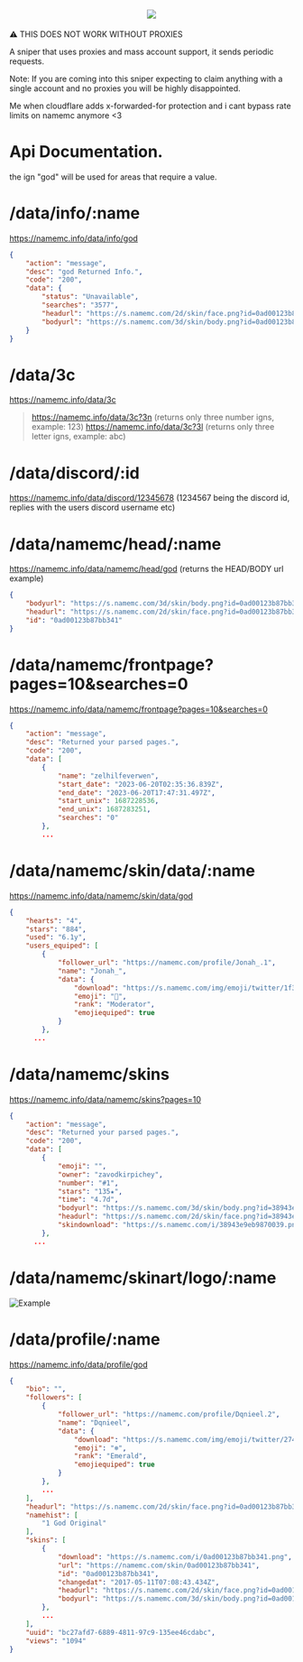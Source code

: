 
<h1 align="center" class="icon">
  <a>
    <img src="https://avatars.githubusercontent.com/u/84757238?v=4"></img>
  </a>
</h1>

⚠️ THIS DOES NOT WORK WITHOUT PROXIES

A sniper that uses proxies and mass account support, it sends periodic requests.

Note: If you are coming into this sniper expecting to claim anything with a single account and no proxies you will be highly disappointed.

Me when cloudflare adds x-forwarded-for protection and i cant bypass rate limits on namemc anymore <3

# Api Documentation.
the ign "god" will be used for areas that require a value.

# /data/info/:name
https://namemc.info/data/info/god

```json
{
    "action": "message",
    "desc": "god Returned Info.",
    "code": "200",
    "data": {
        "status": "Unavailable",
        "searches": "3577",
        "headurl": "https://s.namemc.com/2d/skin/face.png?id=0ad00123b87bb341\u0026scale=4",
        "bodyurl": "https://s.namemc.com/3d/skin/body.png?id=0ad00123b87bb341\u0026model=classic\u0026width=150\u0026height=200"
    }
}
```
# /data/3c
https://namemc.info/data/3c
> https://namemc.info/data/3c?3n (returns only three number igns, example: 123)
> https://namemc.info/data/3c?3l (returns only three letter igns, example: abc)

# /data/discord/:id
https://namemc.info/data/discord/12345678 (1234567 being the discord id, replies with the users discord username etc)

# /data/namemc/head/:name
https://namemc.info/data/namemc/head/god (returns the HEAD/BODY url example)
```json
{
    "bodyurl": "https://s.namemc.com/3d/skin/body.png?id=0ad00123b87bb341\u0026model=classic\u0026width=150\u0026height=200",
    "headurl": "https://s.namemc.com/2d/skin/face.png?id=0ad00123b87bb341\u0026scale=4",
    "id": "0ad00123b87bb341"
}
```

# /data/namemc/frontpage?pages=10&searches=0
https://namemc.info/data/namemc/frontpage?pages=10&searches=0 
```json
{
    "action": "message",
    "desc": "Returned your parsed pages.",
    "code": "200",
    "data": [
        {
            "name": "zelhilfeverwen",
            "start_date": "2023-06-20T02:35:36.839Z",
            "end_date": "2023-06-20T17:47:31.497Z",
            "start_unix": 1687228536,
            "end_unix": 1687283251,
            "searches": "0"
        },
        ...
```

# /data/namemc/skin/data/:name
https://namemc.info/data/namemc/skin/data/god
```json
{
    "hearts": "4",
    "stars": "884",
    "used": "6.1y",
    "users_equiped": [
        {
            "follower_url": "https://namemc.com/profile/Jonah_.1",
            "name": "Jonah_",
            "data": {
                "download": "https://s.namemc.com/img/emoji/twitter/1f30c.svg",
                "emoji": "🌌",
                "rank": "Moderator",
                "emojiequiped": true
            }
        },
      ...
```

# /data/namemc/skins
https://namemc.info/data/namemc/skins?pages=10
```json
{
    "action": "message",
    "desc": "Returned your parsed pages.",
    "code": "200",
    "data": [
        {
            "emoji": "",
            "owner": "zavodkirpichey",
            "number": "#1",
            "stars": "135★",
            "time": "4.7d",
            "bodyurl": "https://s.namemc.com/3d/skin/body.png?id=38943e9eb9870039\u0026model=classic\u0026width=150\u0026height=200",
            "headurl": "https://s.namemc.com/2d/skin/face.png?id=38943e9eb9870039\u0026scale=4",
            "skindownload": "https://s.namemc.com/i/38943e9eb9870039.png"
        },
      ...
```

# /data/namemc/skinart/logo/:name

![Example](https://namemc.info/data/namemc/skinart/logo/SamouraiClaimer)

# /data/profile/:name
https://namemc.info/data/profile/god
```json
{
    "bio": "",
    "followers": [
        {
            "follower_url": "https://namemc.com/profile/Dqnieel.2",
            "name": "Dqnieel",
            "data": {
                "download": "https://s.namemc.com/img/emoji/twitter/2744-fe0f.svg",
                "emoji": "❄️",
                "rank": "Emerald",
                "emojiequiped": true
            }
        },
        ...
    ],
    "headurl": "https://s.namemc.com/2d/skin/face.png?id=0ad00123b87bb341\u0026scale=4",
    "namehist": [
        "1 God Original"
    ],
    "skins": [
        {
            "download": "https://s.namemc.com/i/0ad00123b87bb341.png",
            "url": "https://namemc.com/skin/0ad00123b87bb341",
            "id": "0ad00123b87bb341",
            "changedat": "2017-05-11T07:08:43.434Z",
            "headurl": "https://s.namemc.com/2d/skin/face.png?id=0ad00123b87bb341\u0026scale=4",
            "bodyurl": "https://s.namemc.com/3d/skin/body.png?id=0ad00123b87bb341\u0026model=classic\u0026width=150\u0026height=200"
        },
        ...
    ],
    "uuid": "bc27afd7-6889-4811-97c9-135ee46cdabc",
    "views": "1094"
}
```
